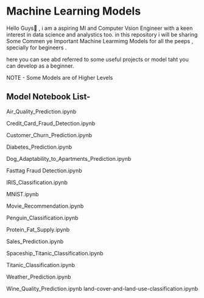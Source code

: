 # Machine Learning Models

Hello Guys👋 , i am a aspiring Ml and Computer Vsion Engineer with a keen interest in data science and analystics too.
in this repository i will be sharing Some Commen ye Important Machine Learmimg Models for all the peeps , specially for begineers .

here you can see abd referred to some useful projects or model taht you can develop as a beginner.

NOTE - Some Models are of Higher Levels

## Model Notebook List-


Air_Quality_Prediction.ipynb

Credit_Card_Fraud_Detection.ipynb

Customer_Churn_Prediction.ipynb

Diabetes_Prediction.ipynb

Dog_Adaptability_to_Apartments_Prediction.ipynb

Fasttag Fraud Detection.ipynb

IRIS_Classification.ipynb

MNIST.ipynb

Movie_Recommendation.ipynb

Penguin_Classification.ipynb

Protein_Fat_Supply.ipynb

Sales_Prediction.ipynb

Spaceship_Titanic_Classification.ipynb

Titanic_Classification.ipynb

Weather_Prediction.ipynb

Wine_Quality_Prediction.ipynb
land-cover-and-land-use-classification.ipynb
